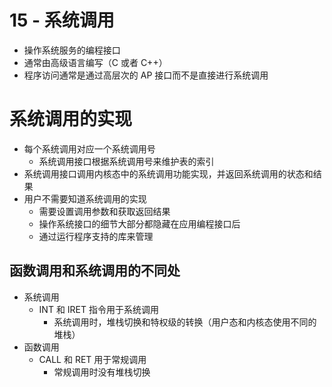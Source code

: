 # 15 - 系统调用

+ 操作系统服务的编程接口
+ 通常由高级语言编写（C 或者 C++）
+ 程序访问通常是通过高层次的 AP 接口而不是直接进行系统调用


# 系统调用的实现

+ 每个系统调用对应一个系统调用号
	+ 系统调用接口根据系统调用号来维护表的索引
+ 系统调用接口调用内核态中的系统调用功能实现，并返回系统调用的状态和结果
+ 用户不需要知道系统调用的实现
	+ 需要设置调用参数和获取返回结果
	+ 操作系统接口的细节大部分都隐藏在应用编程接口后
	+ 通过运行程序支持的库来管理

## 函数调用和系统调用的不同处

+ 系统调用 
	+ INT 和 IRET 指令用于系统调用
		+ 系统调用时，堆栈切换和特权级的转换（用户态和内核态使用不同的堆栈）
+ 函数调用
	+  CALL 和 RET 用于常规调用
		+ 常规调用时没有堆栈切换